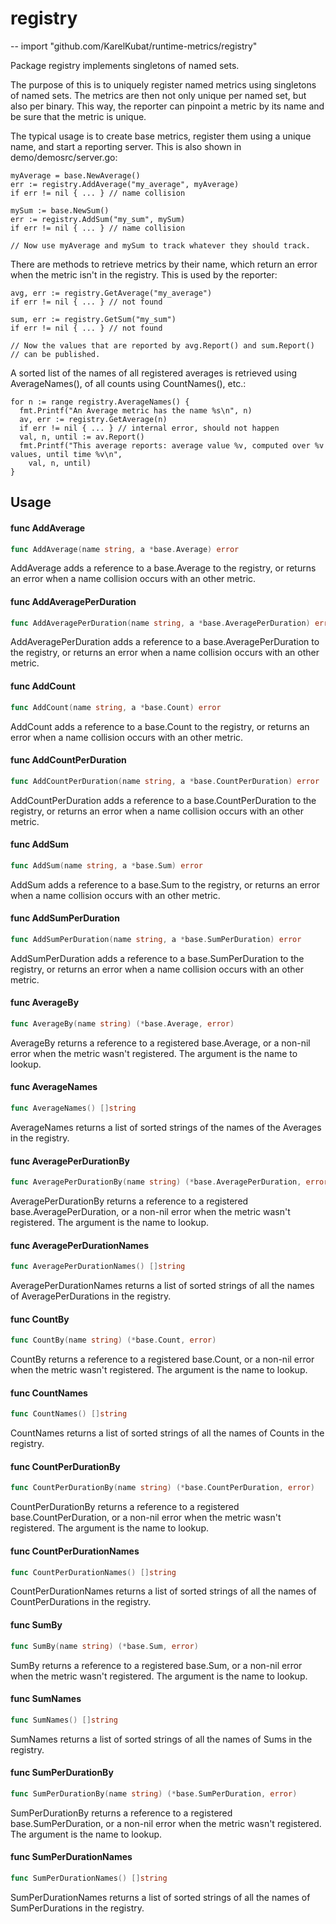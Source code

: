 # registry
--
    import "github.com/KarelKubat/runtime-metrics/registry"

Package registry implements singletons of named sets.

The purpose of this is to uniquely register named metrics using singletons of
named sets. The metrics are then not only unique per named set, but also per
binary. This way, the reporter can pinpoint a metric by its name and be sure
that the metric is unique.

The typical usage is to create base metrics, register them using a unique name,
and start a reporting server. This is also shown in demo/demosrc/server.go:

    myAverage = base.NewAverage()
    err := registry.AddAverage("my_average", myAverage)
    if err != nil { ... } // name collision

    mySum := base.NewSum()
    err := registry.AddSum("my_sum", mySum)
    if err != nil { ... } // name collision

    // Now use myAverage and mySum to track whatever they should track.

There are methods to retrieve metrics by their name, which return an error when
the metric isn't in the registry. This is used by the reporter:

    avg, err := registry.GetAverage("my_average")
    if err != nil { ... } // not found

    sum, err := registry.GetSum("my_sum")
    if err != nil { ... } // not found

    // Now the values that are reported by avg.Report() and sum.Report()
    // can be published.

A sorted list of the names of all registered averages is retrieved using
AverageNames(), of all counts using CountNames(), etc.:

    for n := range registry.AverageNames() {
      fmt.Printf("An Average metric has the name %s\n", n)
      av, err := registry.GetAverage(n)
      if err != nil { ... } // internal error, should not happen
      val, n, until := av.Report()
      fmt.Printf("This average reports: average value %v, computed over %v values, until time %v\n",
        val, n, until)
    }

## Usage

#### func  AddAverage

```go
func AddAverage(name string, a *base.Average) error
```
AddAverage adds a reference to a base.Average to the registry, or returns an
error when a name collision occurs with an other metric.

#### func  AddAveragePerDuration

```go
func AddAveragePerDuration(name string, a *base.AveragePerDuration) error
```
AddAveragePerDuration adds a reference to a base.AveragePerDuration to the
registry, or returns an error when a name collision occurs with an other metric.

#### func  AddCount

```go
func AddCount(name string, a *base.Count) error
```
AddCount adds a reference to a base.Count to the registry, or returns an error
when a name collision occurs with an other metric.

#### func  AddCountPerDuration

```go
func AddCountPerDuration(name string, a *base.CountPerDuration) error
```
AddCountPerDuration adds a reference to a base.CountPerDuration to the registry,
or returns an error when a name collision occurs with an other metric.

#### func  AddSum

```go
func AddSum(name string, a *base.Sum) error
```
AddSum adds a reference to a base.Sum to the registry, or returns an error when
a name collision occurs with an other metric.

#### func  AddSumPerDuration

```go
func AddSumPerDuration(name string, a *base.SumPerDuration) error
```
AddSumPerDuration adds a reference to a base.SumPerDuration to the registry, or
returns an error when a name collision occurs with an other metric.

#### func  AverageBy

```go
func AverageBy(name string) (*base.Average, error)
```
AverageBy returns a reference to a registered base.Average, or a non-nil error
when the metric wasn't registered. The argument is the name to lookup.

#### func  AverageNames

```go
func AverageNames() []string
```
AverageNames returns a list of sorted strings of the names of the Averages in
the registry.

#### func  AveragePerDurationBy

```go
func AveragePerDurationBy(name string) (*base.AveragePerDuration, error)
```
AveragePerDurationBy returns a reference to a registered
base.AveragePerDuration, or a non-nil error when the metric wasn't registered.
The argument is the name to lookup.

#### func  AveragePerDurationNames

```go
func AveragePerDurationNames() []string
```
AveragePerDurationNames returns a list of sorted strings of all the names of
AveragePerDurations in the registry.

#### func  CountBy

```go
func CountBy(name string) (*base.Count, error)
```
CountBy returns a reference to a registered base.Count, or a non-nil error when
the metric wasn't registered. The argument is the name to lookup.

#### func  CountNames

```go
func CountNames() []string
```
CountNames returns a list of sorted strings of all the names of Counts in the
registry.

#### func  CountPerDurationBy

```go
func CountPerDurationBy(name string) (*base.CountPerDuration, error)
```
CountPerDurationBy returns a reference to a registered base.CountPerDuration, or
a non-nil error when the metric wasn't registered. The argument is the name to
lookup.

#### func  CountPerDurationNames

```go
func CountPerDurationNames() []string
```
CountPerDurationNames returns a list of sorted strings of all the names of
CountPerDurations in the registry.

#### func  SumBy

```go
func SumBy(name string) (*base.Sum, error)
```
SumBy returns a reference to a registered base.Sum, or a non-nil error when the
metric wasn't registered. The argument is the name to lookup.

#### func  SumNames

```go
func SumNames() []string
```
SumNames returns a list of sorted strings of all the names of Sums in the
registry.

#### func  SumPerDurationBy

```go
func SumPerDurationBy(name string) (*base.SumPerDuration, error)
```
SumPerDurationBy returns a reference to a registered base.SumPerDuration, or a
non-nil error when the metric wasn't registered. The argument is the name to
lookup.

#### func  SumPerDurationNames

```go
func SumPerDurationNames() []string
```
SumPerDurationNames returns a list of sorted strings of all the names of
SumPerDurations in the registry.
